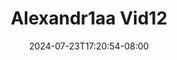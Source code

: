 --- 
title: "Alexandr1aa Vid12"
description: "  bokeh Alexandr1aa Vid12     terbaru"
date: 2024-07-23T17:20:54-08:00
file_code: "pvvopvs4ovm6"
draft: false
cover: "u140rzih8eejuk7p.jpg"
tags: ["indo", "bokep-indo", "bokep-viral", "bokep-ig"]
length: 60
fld_id: "1483120"
foldername: "Alexandr1aa"
categories: ["Alexandr1aa"]
views: 0
---